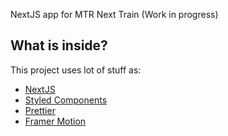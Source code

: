 NextJS app for MTR Next Train (Work in progress)

<!-- [Demo link](https://truman.vercel.app/) -->

## What is inside?

This project uses lot of stuff as:

- [NextJS](https://nextjs.org/)
- [Styled Components](https://styled-components.com/)
- [Prettier](https://prettier.io/)
- [Framer Motion](https://www.framer.com/motion/)
